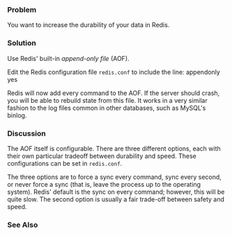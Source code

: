 <!--
name: make-data-more-durable
version : "0.9"
title : "Make Data in Redis More Durable With The Append-Only File"
description: "Part of the Redis Cookbook, http://www.rediscookbook.org"
homepage : "http://www.rediscookbook.org"
author : "Ted Nyman"
license : "CC Attribution Share Alike 3.0"
-->

<!-- @section -->

### Problem

You want to increase the durability of your data in Redis.

### Solution

Use Redis' built-in *append-only file* (AOF).

Edit the Redis configuration file `redis.conf` to include the line:
	appendonly yes

Redis will now add every command to the AOF. If the server should crash, you will be able to
rebuild state from this file. It works in a very similar fashion to the log files common in
other databases, such as MySQL's binlog.

### Discussion

The AOF itself is configurable. There are three different options, each with their own particular
tradeoff between durability and speed. These configurations can be set in `redis.conf`.

The three options are to force a sync every command, sync every second, or never force a sync (that is, leave the process up to the operating system). Redis' default is the sync on every command; however, this will be quite slow. The second option is usually a fair trade-off between safety and speed.

### See Also


